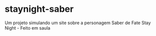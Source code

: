 # staynight-saber
Um projeto simulando um site sobre a personagem Saber de Fate Stay Night - Feito em saula
